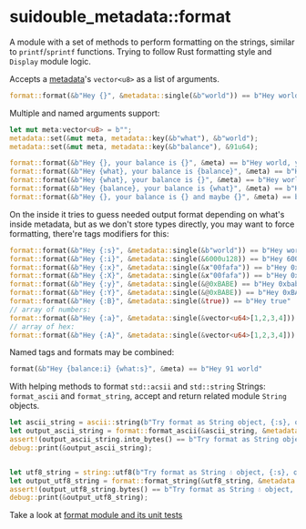 # suidouble_metadata::format

A module with a set of methods to perform formatting on the strings, similar to `printf`/`sprintf` functions. Trying to follow Rust formatting style and `Display` module logic.

Accepts a [metadata](../../)'s `vector<u8>` as a list of arguments.

```rust
format::format(&b"Hey {}", &metadata::single(&b"world")) == b"Hey world"
```

Multiple and named arguments support:

```rust
let mut meta:vector<u8> = b"";
metadata::set(&mut meta, metadata::key(&b"what"), &b"world");
metadata::set(&mut meta, metadata::key(&b"balance"), &91u64);

format::format(&b"Hey {}, your balance is {}", &meta) == b"Hey world, your balance is 91" 
format::format(&b"Hey {what}, your balance is {balance}", &meta) == b"Hey world, your balance is 91" 
format::format(&b"Hey {what}, your balance is {}", &meta) == b"Hey world, your balance is world"  // same as in Rust, named-nonamed flow
format::format(&b"Hey {balance}, your balance is {what}", &meta) == b"Hey 91, your balance is world" 
format::format(&b"Hey {}, your balance is {} and maybe {}", &meta) == b"Hey world, your balance is 91 and maybe {???}" 
```

On the inside it tries to guess needed output format depending on what's inside metadata, but as we don't store types directly, you may want 
to force formatting, there're tags modifiers for this:

```rust
format::format(&b"Hey {:s}", &metadata::single(&b"world")) == b"Hey world"     // string
format::format(&b"Hey {:i}", &metadata::single(&6000u128)) == b"Hey 6000"      // integer, works for any u, u8...u256 
format::format(&b"Hey {:x}", &metadata::single(&x"00fafa")) == b"Hey 0x00fafa" // as hex
format::format(&b"Hey {:X}", &metadata::single(&x"00fafa")) == b"Hey 0x00FAFA" // as hex uppercased
format::format(&b"Hey {:y}", &metadata::single(&@0xBABE) == b"Hey 0xbabe"  // as hex without leading empty bytes
format::format(&b"Hey {:Y}", &metadata::single(&@0xBABE)) == b"Hey 0xBABE" // as hex without leading empty bytes
format::format(&b"Hey {:B}", &metadata::single(&true)) == b"Hey true"      // boolean
// array of numbers:
format::format(&b"Hey {:a}", &metadata::single(&vector<u64>[1,2,3,4])) == b"Hey [1, 2, 3, 4]" 
// array of hex:
format::format(&b"Hey {:A}", &metadata::single(&vector<u64>[1,2,3,4])) == b"Hey [0x01, 0x02, 0x03, 0x04, 0xff]"
```

Named tags and formats may be combined:

```rust
format(&b"Hey {balance:i} {what:s}", &meta) == b"Hey 91 world"
```

With helping methods to format `std::acsii` and `std::string` Strings: `format_ascii` and `format_string`, accept and return related module `String` objects.

```rust
let ascii_string = ascii::string(b"Try format as String object, {:s}, ok?");
let output_ascii_string = format::format_ascii(&ascii_string, &metadata::single(&b"world"));
assert!(output_ascii_string.into_bytes() == b"Try format as String object, world, ok?", 0);
debug::print(&output_ascii_string);


let utf8_string = string::utf8(b"Try format as String 💧 object, {:s}, ok?");
let output_utf8_string = format::format_string(&utf8_string, &metadata::single(&b"w🌐rld"));
assert!(output_utf8_string.bytes() == b"Try format as String 💧 object, w🌐rld, ok?", 0);
debug::print(&output_utf8_string);
```

Take a look at [format module and its unit tests](../../metadata/sources/format.move)